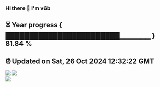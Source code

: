 ### Hi there 👋  I'm v6b  
⏳ Year progress { ████████████████████████▁▁▁▁▁▁ } 81.84 %
---
⏰ Updated on Sat, 26 Oct 2024 12:32:22 GMT
---
![](https://github-readme-stats.vercel.app/api?username=v6b&bg_color=30,e96443,904e95&title_color=fff&text_color=fff&layout=compact)
![](https://github-readme-stats.vercel.app/api/top-langs/?username=v6b&layout=compact&bg_color=30,e96443,904e95&title_color=fff&text_color=fff)  
![](https://gcore.jsdelivr.net/gh/v6b/v6b@main/assets/github-contribution-grid-snake.svg)

